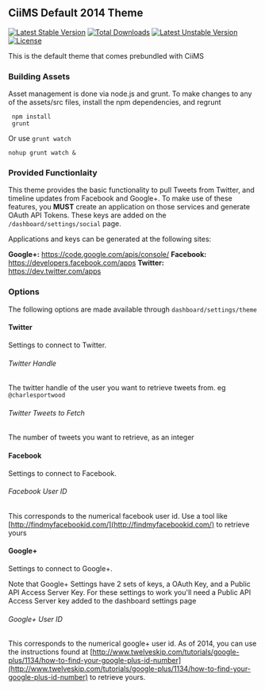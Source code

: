 ## CiiMS Default 2014 Theme

[![Latest Stable Version](https://poser.pugx.org/ciims-themes/default/v/stable.png)](https://packagist.org/packages/ciims-themes/default) [![Total Downloads](https://poser.pugx.org/ciims-themes/default/downloads.png)](https://packagist.org/packages/ciims-themes/default) [![Latest Unstable Version](https://poser.pugx.org/ciims-themes/default/v/unstable.png)](https://packagist.org/packages/ciims-themes/default) [![License](https://poser.pugx.org/ciims-themes/default/license.png)](https://packagist.org/packages/ciims-themes/default)

This is the default theme that comes prebundled with CiiMS

### Building Assets

 Asset management is done via node.js and grunt. To make changes to any of the assets/src files, install the npm dependencies, and regrunt

     npm install
     grunt

Or use ```grunt watch```

    nohup grunt watch &

### Provided Functionlaity

This theme provides the basic functionality to pull Tweets from Twitter, and timeline updates from Facebook and Google+. To make use of these features, you __MUST__ create an application on those services and generate OAuth API Tokens. These keys are added on the ```/dashboard/settings/social``` page.

Applications and keys can be generated at the following sites:

__Google+:__ https://code.google.com/apis/console/
__Facebook:__ https://developers.facebook.com/apps
__Twitter:__ https://dev.twitter.com/apps

### Options

The following options are made available through ```dashboard/settings/theme```

#### Twitter

Settings to connect to Twitter.

###### Twitter Handle

The twitter handle of the user you want to retrieve tweets from. eg ```@charlesportwood```

###### Twitter Tweets to Fetch

The number of tweets you want to retrieve, as an integer

#### Facebook

Settings to connect to Facebook.

###### Facebook User ID

This corresponds to the numerical facebook user id. Use a tool like [http://findmyfacebookid.com/](http://findmyfacebookid.com/) to retrieve yours

#### Google+

Settings to connect to Google+.

Note that Google+ Settings have 2 sets of keys, a OAuth Key, and a Public API Access Server Key. For these settings to work you'll need a Public API Access Server key added to the dashboard settings page

###### Google+ User ID

This corresponds to the numerical google+ user id. As of 2014, you can use the instructions found at [http://www.twelveskip.com/tutorials/google-plus/1134/how-to-find-your-google-plus-id-number](http://www.twelveskip.com/tutorials/google-plus/1134/how-to-find-your-google-plus-id-number) to retrieve yours.
